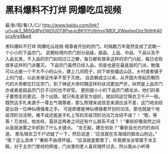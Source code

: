# 黑科爆料不打烊 网爆吃瓜视频

最/新/观/看/入/口/ http://www.baidu.com/link?url=ok3_Ml5QdPpOWDUDT8PseJcBKYiYUthhvs1MDf_XWaxIqoOiiz3h9rK40scs4rg4&wd

黑科爆料不打烊 网爆吃瓜视频
境尊者开创的宗门，时隔数万年竟然变成了武朝一个小小的下品宗门。
    武朝给境内宗门划分品级，超品、上品、中品、下品以及不入品五类，不入品的宗门如同过江之鲫，每日都有很多这样的宗门兴起，每日也有很多这样的门派覆灭。
    下品宗门虽然已经入品，但是也是在最底层的门派，勉强可以占据一个不大不小的山头，建上几间院子，四下收些偏远山区、乡村或者镇子上的门徒，以此来保证传承不至于灭绝。
    自武朝成立以来，从开国大帝起历朝历代的大帝都在打压宗门，到了神武大帝时期这样的状况更加严厉，纵然是上品宗门亦或者是超品宗门日子过的也不好受。
    更别提小小的下品宗门蟒龙派，他们的弟子要想走的更远，寻个出路，就只有走进官方组织，就如同这位锦衣卫千户一般。
    既然这手札来源于一尊五气境尊者，那么照理来说信息来源应该不差，这门地龙经是出自一位神仙境强者之手。
    可是即便是神仙境强者开创的功法，那也就是个地级顶阶功法啊，难不成还能是手札上写的天级顶阶功法万龙经不成？！
    “嗯，等等！万龙经，地龙经，莫非这两者之间还有什么联系不成？！”秦斩好像突然之间从层层迷雾之中抓到了什么关键点。
    “龙王殿，建在何处？”秦斩目光灼灼的询问道。
    那名锦衣卫千户迟疑了一下，然后说道：“应该就在东海域的御龙山附近。”
    “嗯？这么具体？”秦斩不由得怀疑。
    “应该就是那里了，毕竟蟒龙派曾属于龙王殿，对于主宗门曾经的辉煌，门派里的老人喜欢缅怀过去，所以我从小听得
